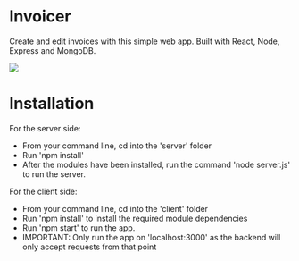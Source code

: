 # Invoicer

Create and edit invoices with this simple web app. Built with React, Node, Express and MongoDB.


![](name-of-giphy.gif)

# Installation 

For the server side:
- From your command line, cd into the 'server' folder
- Run 'npm install'
- After the modules have been installed, run the command 'node server.js' to run the server.


For the client side:
- From your command line, cd into the 'client' folder
- Run 'npm install' to install the required module dependencies
- Run 'npm start' to run the app.
- IMPORTANT: Only run the app on 'localhost:3000' as the backend will only accept requests from that point


